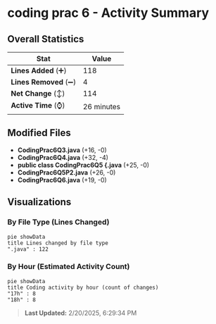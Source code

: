 # coding prac 6 - Activity Summary 

## Overall Statistics

| Stat                   | Value                                                             |
| ---------------------- | ----------------------------------------------------------------- |
| **Lines Added** (➕)   | 118                                          |
| **Lines Removed** (➖) | 4                                        |
| **Net Change** (↕)    | 114                |
| **Active Time** (⌚)   | 26 minutes |


## Modified Files
- **CodingPrac6Q3.java** (+16, -0)
- **CodingPrac6Q4.java** (+32, -4)
- **public class CodingPrac6Q5 {.java** (+25, -0)
- **CodingPrac6Q5P2.java** (+26, -0)
- **CodingPrac6Q6.java** (+19, -0)

## Visualizations

### By File Type (Lines Changed)

```mermaid
pie showData
title Lines changed by file type
".java" : 122
```

### By Hour (Estimated Activity Count)

```mermaid
pie showData
title Coding activity by hour (count of changes)
"17h" : 8
"18h" : 8
```


> **Last Updated:** 2/20/2025, 6:29:34 PM